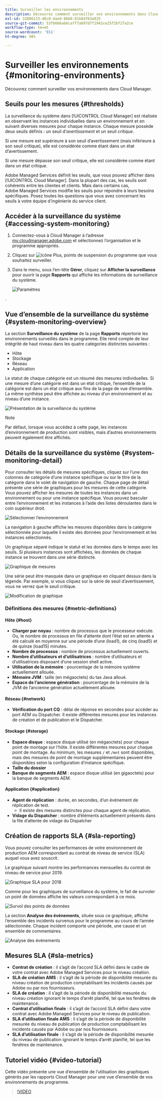 ```yaml
---
title: Surveiller les environnements
description: Découvrez comment surveiller vos environnements dans Cloud Manager.
exl-id: 32886133-d6c0-4aed-8bb0-81b84f63e825
source-git-commit: 53fb666ab6caff7a697d7f1942ce25f2bf27a2ce
workflow-type: tm+mt
source-wordcount: '911'
ht-degree: 98%

---
```



# Surveiller les environnements {#monitoring-environments}

Découvrez comment surveiller vos environnements dans Cloud Manager.

## Seuils pour les mesures {#thresholds}

La surveillance du système dans [!UICONTROL Cloud Manager] est réalisée en observant les instances individuelles dans un environnement et en suivant diverses mesures pour chaque instance. Chaque mesure possède deux seuils définis : un seuil d’*avertissement* et un seuil *critique*.

Si une mesure est supérieure à son seuil d’avertissement (mais inférieure à son seuil critique), elle est considérée comme étant dans un état d’avertissement.

Si une mesure dépasse son seuil critique, elle est considérée comme étant dans un état critique.

Adobe Managed Services définit les seuils, que vous pouvez afficher dans [!UICONTROL Cloud Manager]. Dans la plupart des cas, les seuils sont cohérents entre les clientes et clients. Mais dans certains cas, Adobe Managed Services modifie les seuils pour répondre à leurs besoins spécifiques. Posez toutes les questions que vous avez concernant les seuils à votre équipe d’ingénierie du service client.

## Accéder à la surveillance du système {#accessing-system-monitoring}

1. Connectez-vous à Cloud Manager à l’adresse [my.cloudmanager.adobe.com](https://my.cloudmanager.adobe.com) et sélectionnez l’organisation et le programme appropriés.

1. Cliquez sur ![icône Plus, points de suspension](https://spectrum.adobe.com/static/icons/workflow_18/Smock_More_18_N.svg) du programme que vous souhaitez surveiller.
1. Dans le menu, sous l’en-tête **Gérer**, cliquez sur **Afficher la surveillance** pour ouvrir la page **Rapports** qui affiche les informations de surveillance du système.

   ![Paramètres](/help/assets/first-timea1.png)

.

## Vue d’ensemble de la surveillance du système {#system-monitoring-overview}

La section **Surveillance du système** de la page **Rapports** répertorie les environnements surveillés dans le programme. Elle rend compte de leur intégrité de haut niveau dans les quatre catégories distinctes suivantes :

* Hôte
* Stockage
* Réseau
* Application

Le statut de chaque catégorie est un résumé des mesures individuelles. Si une mesure d’une catégorie est dans un état critique, l’ensemble de la catégorie est dans un état critique aux fins de la page de vue d’ensemble. La même synthèse peut être affichée au niveau d’un environnement et au niveau d’une instance.

![Présentation de la surveillance du système](/help/assets/System-Monitoring-Reports.png)

>[!NOTE]
>
>Par défaut, lorsque vous accédez à cette page, les instances d’environnement de production sont visibles, mais d’autres environnements peuvent également être affichés.

## Détails de la surveillance du système {#system-monitoring-detail}

Pour consulter les détails de mesures spécifiques, cliquez sur l’une des colonnes de catégorie d’une instance spécifique ou sur le titre de la catégorie dans le volet de navigation de gauche. Chaque page de détail présente une série de graphiques pour les mesures de cette catégorie. Vous pouvez afficher les mesures de toutes les instances dans un environnement ou pour une instance spécifique. Vous pouvez basculer entre l’environnement et les instances à l’aide des listes déroulantes dans le coin supérieur droit.

![Sélectionner l’environnement](/help/assets/System_Monitoring1.png)

La navigation à gauche affiche les mesures disponibles dans la catégorie sélectionnée pour laquelle il existe des données pour l’environnement et les instances sélectionnés.

Un graphique séparé indique le statut et les données dans le temps avec les seuils. Si plusieurs instances sont affichées, les données de chaque instance se trouvent dans une série distincte.

![Graphique de mesures](/help/assets/Monitoring_Graphs1.png)

Une série peut être masquée dans un graphique en cliquant dessus dans la légende.
Par exemple, si vous cliquez sur la série de seuil d’avertissement, vous ne verrez que le seuil critique.

![Modification de graphique](/help/assets/Monitoring_Graphs2.png)

### Définitions des mesures {#metric-definitions}

#### Hôte {#host}

* **Charger par noyau** : nombre de processus que le processeur exécute. Ou, le nombre de processus en file d’attente dont l’état est en attente a été calculé en moyenne sur une période d’une (load1), de cinq (load5) et de quinze (load15) minutes.
* **Nombre de processus** : nombre de processus actuellement ouverts.
* **Nombre d’utilisateurs et d’utilisatrices** : nombre d’utilisateurs et d’utilisatrices disposant d’une session shell active.
* **Utilisation de la mémoire** : pourcentage de la mémoire système actuellement allouée.
* **Mémoire JVM** : taille (en mégaoctets) du tas Java alloué.
* **Espace de l’ancienne génération** : pourcentage de la mémoire de la JVM de l’ancienne génération actuellement allouée.

#### Réseau {#network}

* **Vérification du port CQ** : délai de réponse en secondes pour accéder au port AEM ou Dispatcher. Il existe différentes mesures pour les instances de création et de publication et le Dispatcher.

#### Stockage {#storage}

* **Espace disque** : espace disque utilisé (en mégaoctets) pour chaque point de montage sur l’hôte. Il existe différentes mesures pour chaque point de montage. Au minimum, les mesures `/` et `/mnt` sont disponibles, mais des mesures de point de montage supplémentaires peuvent être disponibles selon la configuration d’instance spécifique.
* **Taille du dossier**
* **Banque de segments AEM** : espace disque utilisé (en gigaoctets) pour la banque de segments AEM.

#### Application {#application}

* **Agent de réplication** : durée, en secondes, d’un événement de réplication de test.
   * Il existe des mesures distinctes pour chaque agent de réplication.
* **Vidage du Dispatcher** : nombre d’éléments actuellement présents dans la file d’attente de vidage du Dispatcher

## Création de rapports SLA {#sla-reporting}

Vous pouvez consulter les performances de votre environnement de production AEM correspondant au contrat de niveau de service (SLA) auquel vous avez souscrit.

Le graphique suivant montre les performances mensuelles du contrat de niveau de service pour 2019.

![Graphique SLA pour 2018](/help/assets/SLA-Reports-one.png)

Comme pour les graphiques de surveillance du système, le fait de survoler un point de données affiche les valeurs correspondant à ce mois.

![Survol des points de données](/help/assets/SLA-Reports-two.png)

La section **Analyse des événements**, située sous ce graphique, affiche l’ensemble des incidents survenus pour le programme au cours de l’année sélectionnée. Chaque incident comporte une période, une cause et un ensemble de commentaires.

![Analyse des événements](/help/assets/sla-reporting3.png)

## Mesures SLA {#sla-metrics}

* **Contrat de création** : il s’agit de l’accord SLA défini dans le cadre de votre contrat avec Adobe Managed Services pour le niveau création.
* **SLA de création AMS** : il s’agit de la période de disponibilité mesurée du niveau création de production comptabilisant les incidents causés par Adobe ou par nos fournisseurs.
* **SLA de création** : il s’agit de la période de disponibilité mesurée du niveau création ignorant le temps d’arrêt planifié, tel que les fenêtres de maintenance.
* **Contrat d’utilisation finale** : il s’agit de l’accord SLA défini dans votre contrat avec Adobe Managed Services pour le niveau de publication.
* **SLA d’utilisation finale AMS** : il s’agit de la période de disponibilité mesurée du niveau de publication de production comptabilisant les incidents causés par Adobe ou par nos fournisseurs.
* **SLA d’utilisation finale** : il s’agit de la période de disponibilité mesurée du niveau de publication ignorant le temps d’arrêt planifié, tel que les fenêtres de maintenance.

## Tutoriel vidéo {#video-tutorial}

Cette vidéo présente une vue d’ensemble de l’utilisation des graphiques générés par les rapports Cloud Manager pour une vue d’ensemble de vos environnements de programme.

>[!VIDEO](https://video.tv.adobe.com/v/34717?captions=fre_fr)
